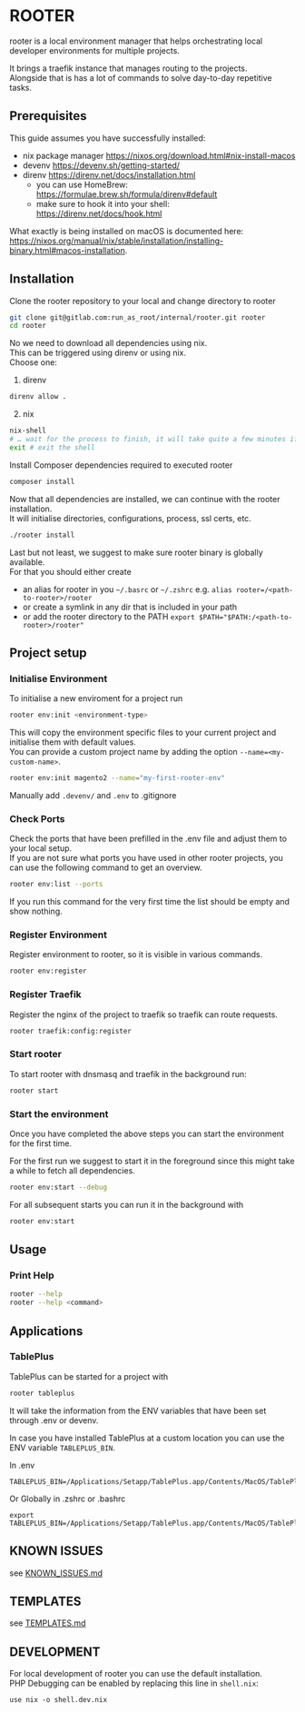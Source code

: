 # ROOTER

rooter is a local environment manager that helps orchestrating local developer environments for multiple projects.  

It brings a traefik instance that manages routing to the projects.  
Alongside that is has a lot of commands to solve day-to-day repetitive tasks.  

## Prerequisites

This guide assumes you have successfully installed:
- nix package manager https://nixos.org/download.html#nix-install-macos
- devenv https://devenv.sh/getting-started/
- direnv https://direnv.net/docs/installation.html
  - you can use HomeBrew: https://formulae.brew.sh/formula/direnv#default
  - make sure to hook it into your shell: https://direnv.net/docs/hook.html

What exactly is being installed on macOS is documented here: https://nixos.org/manual/nix/stable/installation/installing-binary.html#macos-installation.

## Installation

Clone the rooter repository to your local and change directory to rooter
```bash
git clone git@gitlab.com:run_as_root/internal/rooter.git rooter
cd rooter
```
No we need to download all dependencies using nix.  
This can be triggered using direnv or using nix.  
Choose one:

1. direnv
```bash
direnv allow .
```

2. nix
```bash 
nix-shell
# … wait for the process to finish, it will take quite a few minutes if executed for the first time
exit # exit the shell
```

Install Composer dependencies required to executed rooter
```bash
composer install
```

Now that all dependencies are installed, we can continue with the rooter installation.  
It will initialise directories, configurations, process, ssl certs, etc.  
```bash
./rooter install
```

Last but not least, we suggest to make sure rooter binary is globally available.  
For that you should either create 
- an alias for rooter in you `~/.basrc` or `~/.zshrc` e.g. `alias rooter=/<path-to-rooter>/rooter`
- or create a symlink in any dir that is included in your path
- or add the rooter directory to the PATH `export $PATH="$PATH:/<path-to-rooter>/rooter"`

## Project setup

### Initialise Environment

To initialise a new enviroment for a project run
```bash
rooter env:init <environment-type>
```
This will copy the environment specific files to your current project and initialise them with default values.  
You can provide a custom project name by adding the option `--name=<my-custom-name>`.
```bash
rooter env:init magento2 --name="my-first-rooter-env"
```
Manually add `.devenv/` and `.env` to .gitignore

### Check Ports

Check the ports that have been prefilled in the .env file and adjust them to your local setup.  
If you are not sure what ports you have used in other rooter projects, you can use the following command to get an overview.
```bash
rooter env:list --ports
```
If you run this command for the very first time the list should be empty and show nothing.

### Register Environment

Register environment to rooter, so it is visible in various commands.

```bash
rooter env:register
```

### Register Traefik

Register the nginx of the project to traefik so traefik can route requests.  
```bash
rooter traefik:config:register
```

### Start rooter

To start rooter with dnsmasq and traefik in the background run:

```bash
rooter start
```

### Start the environment

Once you have completed the above steps you can start the environment for the first time.  

For the first run we suggest to start it in the foreground since this might take a while to fetch all dependencies.  

```bash
rooter env:start --debug
```

For all subsequent starts you can run it in the background with
```bash
rooter env:start
```

## Usage

### Print Help
```bash
rooter --help
rooter --help <command>
```

## Applications

### TablePlus

TablePlus can be started for a project with 
```bash
rooter tableplus
```
It will take the information from the ENV variables that have been set through .env or devenv.

In case you have installed TablePlus at a custom location you can use the ENV variable ```TABLEPLUS_BIN```.

In .env
```
TABLEPLUS_BIN=/Applications/Setapp/TablePlus.app/Contents/MacOS/TablePlus
```

Or Globally in .zshrc or .bashrc
```
export TABLEPLUS_BIN=/Applications/Setapp/TablePlus.app/Contents/MacOS/TablePlus
```

## KNOWN ISSUES

see [KNOWN_ISSUES.md](KNOWN_ISSUES.md)

## TEMPLATES

see [TEMPLATES.md](TEMPLATES.md)

## DEVELOPMENT

For local development of rooter you can use the default installation.  
PHP Debugging can be enabled by replacing this line in ``shell.nix``:

```
use nix -o shell.dev.nix
```
